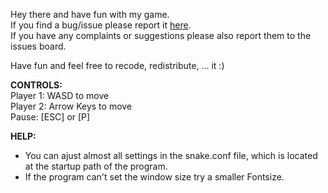 Hey there and have fun with my game.  
If you find a bug/issue please report it [here](http://github.com/xKippi/Snake/issues/).  
If you have any complaints or suggestions please also report them to the issues board.  

Have fun and feel free to recode, redistribute, ... it :)


**CONTROLS:**  
Player 1: WASD to move  
Player 2: Arrow Keys to move  
Pause: [ESC] or [P]  

**HELP:**
 - You can ajust almost all settings in the snake.conf file, which is located at the startup path of the program.
 - If the program can't set the window size try a smaller Fontsize.